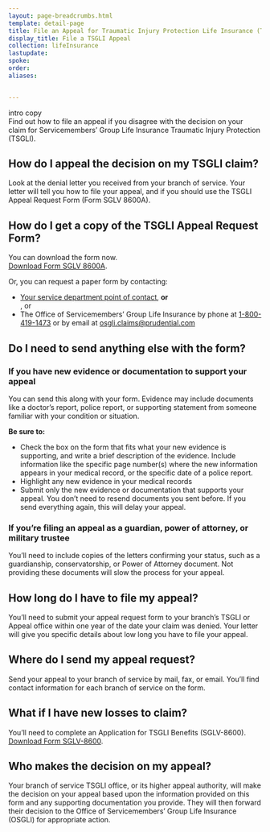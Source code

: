```yaml
---
layout: page-breadcrumbs.html
template: detail-page
title: File an Appeal for Traumatic Injury Protection Life Insurance (TSGLI)
display_title: File a TSGLI Appeal
collection: lifeInsurance
lastupdate: 
spoke: 
order: 
aliases:


---
```


<div class="va-introtext">intro copy</div>
Find out how to file an appeal if you disagree with the decision on your claim for Servicemembers’ Group Life Insurance Traumatic Injury Protection (TSGLI).
</div>

<div itemscope itemtype="http://schema.org/Question">
<h2 itemprop="name">How do I appeal the decision on my TSGLI claim?</h2>
<div itemprop="acceptedAnswer" itemscope itemtype="http://schema.org/Answer">
<div itemprop="text">

Look at the denial letter you received from your branch of service. Your letter will tell you how to file your appeal, and if you should use the TSGLI Appeal Request Form (Form SGLV 8600A).

</div>
</div>
</div>

<div itemscope itemtype="http://schema.org/Question">
<h2 itemprop="name">How do I get a copy of the TSGLI Appeal Request Form?</h2>
<div itemprop="acceptedAnswer" itemscope itemtype="http://schema.org/Answer">
<div itemprop="text">

You can download the form now.<br>
<a href="https://www.benefits.va.gov/INSURANCE/forms/SGLV_8600A_ed2017-01.pdf">Download Form SGLV 8600A</a>.

Or, you can request a paper form by contacting:

<ul>
<li><a href="https://www.benefits.va.gov/INSURANCE/popups/TSGLIPOC.htm">Your service department point of contact</a>, <b>or</b></li>, or <br>
<li>The Office of Servicemembers’ Group Life Insurance by phone at <a href="tel:+18004191473">1-800-419-1473</a> or by email at <a href="mailto:osgli.claims@prudential.com">osgli.claims@prudential.com</a></li>
</ul>

</div>
</div>
</div>

<div itemscope itemtype="http://schema.org/Question">
<h2 itemprop="name">Do I need to send anything else with the form?</h2>
<div itemprop="acceptedAnswer" itemscope itemtype="http://schema.org/Answer">
<div itemprop="text">

<h3>If you have new evidence or documentation to support your appeal</h3>
You can send this along with your form. Evidence may include documents like a doctor’s report, police report, or supporting statement from someone familiar with your condition or situation. 

<b>Be sure to:</b>
<ul>
<li>Check the box on the form that fits what your new evidence is supporting, and write a brief description of the evidence. Include information like the specific page number(s) where the new information appears in your medical record, or the specific date of a police report.</li>
<li>Highlight any new evidence in your medical records</li>
<li>Submit only the new evidence or documentation that supports your appeal. You don’t need to resend documents you sent before. If you send everything again, this will delay your appeal.</li>
</ul>

<h3>If you’re filing an appeal as a guardian, power of attorney, or military trustee</h3>
You’ll need to include copies of the letters confirming your status, such as a guardianship, conservatorship, or Power of Attorney document. Not providing these documents will slow the process for your appeal.

</div>
</div>
</div>

<div itemscope itemtype="http://schema.org/Question">
<h2 itemprop="name">How long do I have to file my appeal?</h2>
<div itemprop="acceptedAnswer" itemscope itemtype="http://schema.org/Answer">
<div itemprop="text">

You’ll need to submit your appeal request form to your branch’s TSGLI or Appeal office within one year of the date your claim was denied. Your letter will give you specific details about low long you have to file your appeal.

</div>
</div>
</div>

<div itemscope itemtype="http://schema.org/Question">
<h2 itemprop="name">Where do I send my appeal request?</h2>
<div itemprop="acceptedAnswer" itemscope itemtype="http://schema.org/Answer">
<div itemprop="text">

Send your appeal to your branch of service by mail, fax, or email. You’ll find contact information for each branch of service on the form.

</div>
</div>
</div>

<div itemscope itemtype="http://schema.org/Question">
<h2 itemprop="name">What if I have new losses to claim?</h2>
<div itemprop="acceptedAnswer" itemscope itemtype="http://schema.org/Answer">
<div itemprop="text">

You’ll need to complete an Application for TSGLI Benefits (SGLV-8600).<br>
<a href="https://www.benefits.va.gov/INSURANCE/forms/TSGLIForm.htm">Download Form SGLV-8600</a>.

</div>
</div>
</div>

<div itemscope itemtype="http://schema.org/Question">
<h2 itemprop="name">Who makes the decision on my appeal?</h2>
<div itemprop="acceptedAnswer" itemscope itemtype="http://schema.org/Answer">
<div itemprop="text">

Your branch of service TSGLI office, or its higher appeal authority, will make the decision on your appeal based upon the information provided on this form and any supporting documentation you provide. They will then forward their decision to the Office of Servicemembers’ Group Life Insurance (OSGLI) for appropriate action.

</div>
</div>
</div>
</div>


